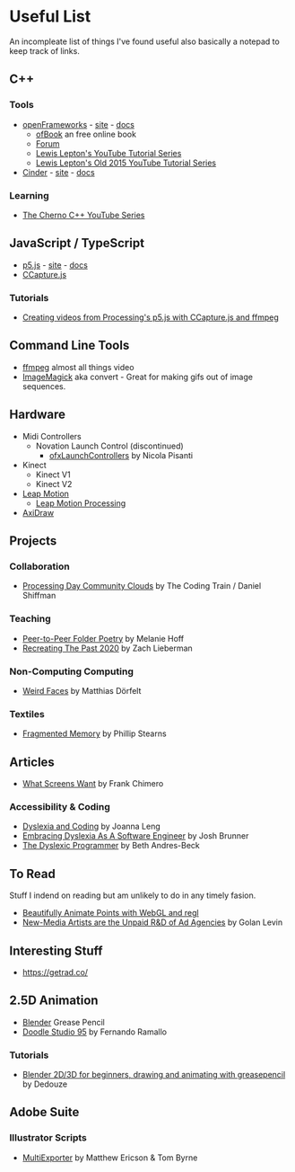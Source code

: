 # Useful List

An incompleate list of things I've found useful also basically a notepad to keep track of links.

## C++

### Tools

- [openFrameworks](https://github.com/openframeworks/openFrameworks) - [site](https://openframeworks.cc/) - [docs](https://openframeworks.cc/documentation/)
  - [ofBook](https://openframeworks.cc/ofBook/chapters/foreword.html) an free online book
  - [Forum](https://forum.openframeworks.cc/)
  - [Lewis Lepton's YouTube Tutorial Series](https://www.youtube.com/playlist?list=PL4neAtv21WOlqpDzGqbGM_WN2hc5ZaVv7)
  - [Lewis Lepton's Old 2015 YouTube Tutorial Series](https://www.youtube.com/playlist?list=PL4neAtv21WOmrV8z9rSzL20QpdLU1zJLr)
- [Cinder](https://github.com/cinder/Cinder) - [site](https://www.libcinder.org/) - [docs](https://libcinder.org/docs/)

### Learning

- [The Cherno C++ YouTube Series](https://www.youtube.com/playlist?list=PLlrATfBNZ98dudnM48yfGUldqGD0S4FFb)

## JavaScript / TypeScript

- [p5.js](https://github.com/processing/p5.js) - [site](https://p5js.org/) - [docs](https://p5js.org/reference/)
- [CCapture.js](https://github.com/spite/ccapture.js/)

### Tutorials

- [Creating videos from Processing's p5.js with CCapture.js and ffmpeg](https://peterbeshai.com/blog/2018-10-28-p5js-ccapture/)

## Command Line Tools

- [ffmpeg](https://ffmpeg.org/) almost all things video
- [ImageMagick](https://imagemagick.org/) aka convert - Great for making gifs out of image sequences.

## Hardware

- Midi Controllers
  - Novation Launch Control (discontinued)
    - [ofxLaunchControllers](https://github.com/npisanti/ofxLaunchControllers) by Nicola Pisanti
- Kinect
  - Kinect V1
  - Kinect V2
- [Leap Motion](https://www.ultraleap.com/product/leap-motion-controller/)
  - [Leap Motion Processing](https://github.com/nok/leap-motion-processing)
- [AxiDraw](https://www.axidraw.com/)

## Projects

### Collaboration

- [Processing Day Community Clouds](https://github.com/CodingTrain/CommunityClouds) by The Coding Train / Daniel Shiffman

### Teaching

- [Peer-to-Peer Folder Poetry](https://github.com/melaniehoff/Peer-to-Peer-Folder-Poetry) by Melanie Hoff
- [Recreating The Past 2020](https://github.com/ofZach/RTP_SFPC_SUMMER20) by Zach Lieberman

### Non-Computing Computing

- [Weird Faces](https://www.mokafolio.de/works/Weird-Faces) by Matthias Dörfelt

### Textiles

- [Fragmented Memory](https://phillipstearns.wordpress.com/fragmented-memory/) by Phillip Stearns

## Articles

- [What Screens Want](https://frankchimero.com/blog/2013/what-screens-want/) by Frank Chimero

### Accessibility & Coding

- [Dyslexia and Coding](https://datacarpentry.org/blog/2017/09/coding-and-dyslexia) by Joanna Leng
- [Embracing Dyslexia As A Software Engineer](https://medium.com/helpful-human/embracing-dyslexia-as-a-software-engineer-86419a94bd94) by Josh Brunner
- [The Dyslexic Programmer](https://blog.bethcodes.com/the-dyslexic-programmer) by Beth Andres-Beck

## To Read

Stuff I indend on reading but am unlikely to do in any timely fasion.

- [Beautifully Animate Points with WebGL and regl](https://peterbeshai.com/blog/2017-05-26-beautifully-animate-points-with-webgl-and-regl/)
- [New-Media Artists are the Unpaid R&D of Ad Agencies](http://www.flong.com/blog/2012/new-media-artists-are-the-unpaid-research-division-of-ad-agencies/) by Golan Levin

## Interesting Stuff
- https://getrad.co/

## 2.5D Animation

- [Blender](https://www.blender.org/) Grease Pencil
- [Doodle Studio 95](https://fernandoramallo.itch.io/doodle-studio-95) by Fernando Ramallo

### Tutorials

- [Blender 2D/3D for beginners, drawing and animating with greasepencil](https://www.youtube.com/watch?v=c57qq2nE3B0) by Dedouze

## Adobe Suite

### Illustrator Scripts

- [MultiExporter](https://gist.github.com/TomByrne/7816376) by Matthew Ericson & Tom Byrne
